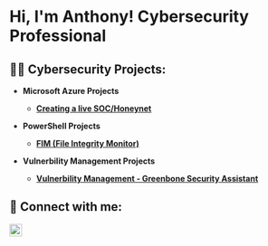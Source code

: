 <h1>Hi, I'm Anthony! Cybersecurity Professional

<h2>👨‍💻 Cybersecurity Projects:</h2>

- <b>Microsoft Azure Projects
  -  [Creating a live SOC/Honeynet](https://github.com/AntObiyan/Azure-SOC)
 
- <b>PowerShell Projects</b>

  -   [FIM (File Integrity Monitor)](https://github.com/AntObiyan/File-Integrity-Monitoring-)
    
- <b>Vulnerbility Management Projects
   -  [Vulnerbility Management - Greenbone Security Assistant](https://github.com/AntObiyan/Vulnerability-Management)

<h2> 🤳 Connect with me:</h2>

[<img align="left" alt="JoshMadakor | LinkedIn" width="22px" src="https://cdn.jsdelivr.net/npm/simple-icons@v3/icons/linkedin.svg" />][linkedin]


[linkedin]: https://linkedin.com/in/darren-a-obiyan

